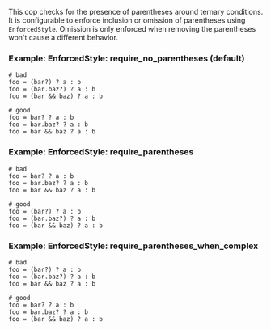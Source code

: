 This cop checks for the presence of parentheses around ternary
conditions. It is configurable to enforce inclusion or omission of
parentheses using `EnforcedStyle`. Omission is only enforced when
removing the parentheses won't cause a different behavior.

### Example: EnforcedStyle: require_no_parentheses (default)
    # bad
    foo = (bar?) ? a : b
    foo = (bar.baz?) ? a : b
    foo = (bar && baz) ? a : b

    # good
    foo = bar? ? a : b
    foo = bar.baz? ? a : b
    foo = bar && baz ? a : b

### Example: EnforcedStyle: require_parentheses
    # bad
    foo = bar? ? a : b
    foo = bar.baz? ? a : b
    foo = bar && baz ? a : b

    # good
    foo = (bar?) ? a : b
    foo = (bar.baz?) ? a : b
    foo = (bar && baz) ? a : b

### Example: EnforcedStyle: require_parentheses_when_complex
    # bad
    foo = (bar?) ? a : b
    foo = (bar.baz?) ? a : b
    foo = bar && baz ? a : b

    # good
    foo = bar? ? a : b
    foo = bar.baz? ? a : b
    foo = (bar && baz) ? a : b